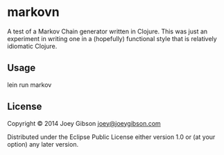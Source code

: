 # markovn

A test of a Markov Chain generator written in Clojure. This was just an experiment in writing one in 
a (hopefully) functional style that is relatively idiomatic Clojure.

## Usage

lein run markov <file-name> <prefix-len> <max-words>

## License

Copyright © 2014 Joey Gibson <joey@joeygibson.com>

Distributed under the Eclipse Public License either version 1.0 or (at
your option) any later version.
